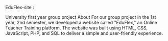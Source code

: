 EduFlex-site : 

University first year group project 
About For our group project in the 1st year, 2nd semester, we developed a website called "EduFlex," an Online Teacher Training platform. The website was built using HTML, CSS, JavaScript, PHP, and SQL to deliver a simple and user-friendly experience.
